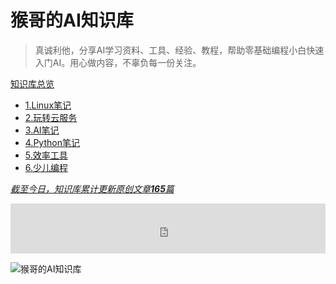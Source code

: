 # 猴哥的AI知识库

> 真诚利他，分享AI学习资料、工具、经验、教程，帮助零基础编程小白快速入门AI。用心做内容，不辜负每一份关注。

[知识库总览](README.md)

- [1.Linux笔记](docs/1.Linux笔记/README.md)
- [2.玩转云服务](docs/2.玩转云服务/README.md)
- [3.AI笔记](docs/3.AI笔记/README.md)
- [4.Python笔记](docs/4.Python笔记/README.md)
- [5.效率工具](docs/5.效率工具/README.md)
- [6.少儿编程](docs/6.少儿编程/README.md)

<u>*截至今日，知识库累计更新原创文章**165**篇*</u>

<iframe src="https://cn.widgetstore.net/view/index.html?q=5b049cc8622189440f31d6307d40e568.9bf3df1366b024e705ac9c7046a46b8e" frameborder="0" sandbox="allow-scripts allow-popups allow-top-navigation-by-user-activation allow-forms allow-same-origin allow-storage-access-by-user-activation allow-popups-to-escape-sandbox" allowfullscreen="" style="width: 100%; height: 80px; border-radius: 1px; pointer-events: auto; background-color: white;"></iframe>

![猴哥的AI知识库](https://axcvs2xtkbpq.objectstorage.ap-singapore-1.oci.customer-oci.com/n/axcvs2xtkbpq/b/bucket-20240802-0845/o/v2-ffa263db3791634adecf4fcb101e38fa_1440w.png)
